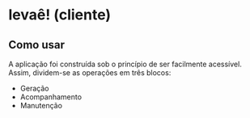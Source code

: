 # levaê! \(cliente\)

## Como usar

A aplicação foi construída sob o princípio de ser facilmente acessível. Assim, dividem-se as operações em três blocos:

* Geração
* Acompanhamento
* Manutenção

